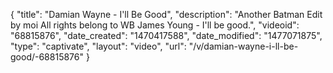 {
    "title": "Damian Wayne - I'll Be Good",
    "description": "Another Batman Edit by moi All rights belong to WB James Young - I'll be good.",
    "videoid": "68815876",
    "date_created": "1470417588",
    "date_modified": "1477071875",
    "type": "captivate",
    "layout": "video",
    "url": "\/v\/damian-wayne-i-ll-be-good\/-68815876"
}